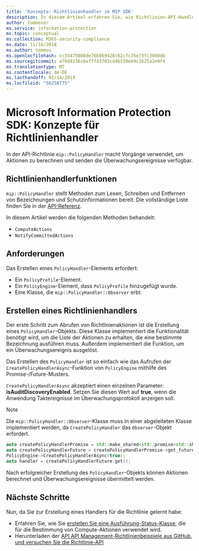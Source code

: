 ```yaml
---
title: 'Konzepte: Richtlinienhandler im MIP SDK'
description: In diesem Artikel erfahren Sie, wie Richtlinien-API-Handler für Aufrufe erstellt und implementiert werden.
author: tommoser
ms.service: information-protection
ms.topic: conceptual
ms.collection: M365-security-compliance
ms.date: 11/16/2018
ms.author: tommos
ms.openlocfilehash: cc35475086de76b869428c62cfc35e73fc3060db
ms.sourcegitcommit: a78d4236cbeff743703c44b150e69c1625a2e9f4
ms.translationtype: MT
ms.contentlocale: de-DE
ms.lasthandoff: 02/14/2019
ms.locfileid: "56258775"
---
```

# <a name="microsoft-information-protection-sdk---policy-handler-concepts"></a>Microsoft Information Protection SDK: Konzepte für Richtlinienhandler

In der API-Richtlinie `mip::PolicyHandler` macht Vorgänge verwendet, um Aktionen zu berechnen und senden die Überwachungsereignisse verfügbar.

## <a name="policy-handler-functions"></a>Richtlinienhandlerfunktionen

`mip::PolicyHandler` stellt Methoden zum Lesen, Schreiben und Entfernen von Bezeichnungen und Schutzinformationen bereit. Die vollständige Liste finden Sie in der [API-Referenz](reference/class_mip_PolicyHandler.md).

In diesem Artikel werden die folgenden Methoden behandelt:

- `ComputeActions`
- `NotifyCommittedActions`

## <a name="requirements"></a>Anforderungen

Das Erstellen eines `PolicyHandler`-Elements erfordert:

- Ein `PolicyProfile`-Element.
- Ein `PolicyEngine`-Element, dass `PolicyProfile` hinzugefügt wurde.
- Eine Klasse, die `mip::PolicyHandler::Observer` erbt.

## <a name="create-a-policy-handler"></a>Erstellen eines Richtlinienhandlers

Der erste Schritt zum Abrufen von Richtlinienaktionen ist die Erstellung eines `PolicyHandler`-Objekts. Diese Klasse implementiert die Funktionalität benötigt wird, um die Liste der Aktionen zu erhalten, die eine bestimmte Bezeichnung ausführen muss. Außerdem implementiert die Funktion, um ein Überwachungsereignis ausgelöst.

Das Erstellen des `PolicyHandler` ist so einfach wie das Aufrufen der `CreatePolicyHandlerAsync`-Funktion von `PolicyEngine` mithilfe des Promise-/Future-Musters.

`CreatePolicyHandlerAsync` akzeptiert einen einzelnen Parameter: **isAuditDiscoveryEnabled**. Setzen Sie diesen Wert auf **true**, wenn die Anwendung Taktereignisse im Überwachungsprotokoll anzeigen soll.

> [!NOTE]
> Die `mip::PolicyHandler::Observer`-Klasse muss in einer abgeleiteten Klasse implementiert werden, da `CreatePolicyHandler` das `Observer`-Objekt erfordert. 

```cpp
auto createPolicyHandlerPromise = std::make_shared<std::promise<std::shared_ptr<mip::PolicyHandler>>>();
auto createPolicyHandlerFuture = createPolicyHandlerPromise->get_future();
PolicyEngine->CreatePolicyHandlerAsync(true);
auto handler = createPolicyHandlerFuture.get();
```

Nach erfolgreicher Erstellung des `PolicyHandler`-Objekts können Aktionen berechnet und Überwachungsereignisse übermittelt werden.

## <a name="next-steps"></a>Nächste Schritte

Nun, da Sie zur Erstellung eines Handlers für die Richtlinie gelernt habe:

- Erfahren Sie, wie Sie [erstellen Sie eine Ausführung-Status-Klasse](concept-handler-policy-executionstate-cpp.md), die für die Bestimmung von Compute-Aktionen verwendet wird.
- Herunterladen der [API API Management-Richtlinienbeispiele aus GitHub, und versuchen Sie die Richtlinie-API](https://azure.microsoft.com/resources/samples/?sort=0&term=mipsdk+policyapi)
